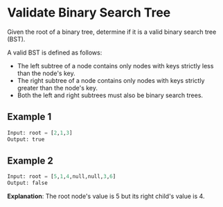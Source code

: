 # Validate Binary Search Tree

Given the root of a binary tree, determine if it is a valid binary search tree (BST).

A valid BST is defined as follows:

- The left subtree of a node contains only nodes with keys strictly less than the node's key.
- The right subtree of a node contains only nodes with keys strictly greater than the node's key.
- Both the left and right subtrees must also be binary search trees.

## Example 1

```python
Input: root = [2,1,3]
Output: true
```

## Example 2

```python
Input: root = [5,1,4,null,null,3,6]
Output: false
```

**Explanation**: The root node's value is 5 but its right child's value is 4.
